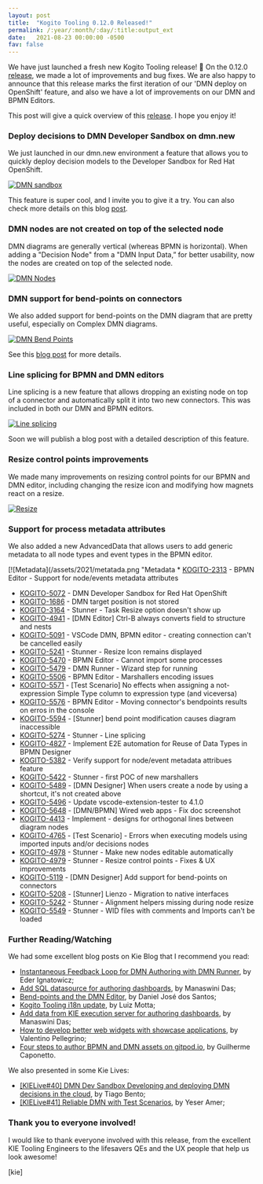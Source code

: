 ```yaml
---
layout: post
title:  "Kogito Tooling 0.12.0 Released!"
permalink: /:year/:month/:day/:title:output_ext
date:   2021-08-23 00:00:00 -0500
fav: false
---
```



We have just launched a fresh new Kogito Tooling release! 🎉 On the 0.12.0 [release](https://github.com/kiegroup/kogito-tooling/releases/tag/0.12.0), we made a lot of improvements and bug fixes. We are also happy to announce that this release marks the first iteration of our 'DMN deploy on OpenShift' feature, and also we have a lot of improvements on our DMN and BPMN Editors.

This post will give a quick overview of this [release](https://github.com/kiegroup/kogito-tooling/releases/tag/0.12.0). I hope you enjoy it!

### Deploy decisions to DMN Developer Sandbox on dmn.new

We just launched in our dmn.new environment a feature that allows you to quickly deploy decision models to the Developer Sandbox for Red Hat OpenShift.

[![DMN sandbox](/assets/2021/dmn-sandbox1.gif "DMN Runner")](/assets/2021/dmn-sandbox1.gif)

This feature is super cool, and I invite you to give it a try. You can also check more details on this blog [post](https://blog.kie.org/2021/08/deploy-decisions-to-dmn-developer-sandbox.html).

### DMN nodes are not created on top of the selected node

DMN diagrams are generally vertical (whereas BPMN is horizontal). When adding a "Decision Node" from a "DMN Input Data,” for better usability, now the nodes are created on top of the selected node.

[![DMN Nodes](/assets/2021/dmn-nodes.gif "DMN Nodes")](/assets/2021/dmn-nodes.gif)

### DMN support for bend-points on connectors

We also added support for bend-points on the DMN diagram that are pretty useful, especially on Complex DMN diagrams.

[![DMN Bend Points](/assets/2021/dmn-bendpoints.gif "DMN Bend Points")](/assets/2021/dmn-bendpoints.gif)

See this [blog post](https://blog.kie.org/2021/07/bend-points-and-the-dmn-editor.html) for more details.

### Line splicing for BPMN and DMN editors

Line splicing is a new feature that allows dropping an existing node on top of a connector and automatically split it into two new connectors. This was included in both our DMN and BPMN editors.

[![Line splicing](/assets/2021/LineSplicing_Valid.gif "Line splicing")](/assets/2021/LineSplicing_Valid.gif)

Soon we will publish a blog post with a detailed description of this feature.

### Resize control points improvements

We made many improvements on resizing control points for our BPMN and DMN editor, including changing the resize icon and modifying how magnets react on a resize.

[![Resize](/assets/2021/resize.gif "Resize")](/assets/2021/resize.gif)

### Support for process metadata attributes

We also added a new AdvancedData that allows users to add generic metadata to all node types and event types in the BPMN editor. 

[![Metadata](/assets/2021/metatada.png "Metadata * [KOGITO-2313](https://issues.redhat.com/browse/KOGITO-4136)  - BPMN Editor - Support for node/events metadata attributes
* [KOGITO-5072](https://issues.redhat.com/browse/KOGITO-5072)  - DMN Developer Sandbox for Red Hat OpenShift
* [KOGITO-1686](https://issues.redhat.com/browse/KOGITO-1686) - DMN target position is not stored
* [KOGITO-3164](https://issues.redhat.com/browse/KOGITO-3164) - Stunner - Task Resize option doesn't show up
* [KOGITO-4941](https://issues.redhat.com/browse/KOGITO-4941) - [DMN Editor] Ctrl-B always converts field to structure and nests
* [KOGITO-5091](https://issues.redhat.com/browse/KOGITO-5091) - VSCode DMN, BPMN editor - creating connection can't be cancelled easily
* [KOGITO-5241](https://issues.redhat.com/browse/KOGITO-5241) - Stunner - Resize Icon remains displayed
* [KOGITO-5470](https://issues.redhat.com/browse/KOGITO-5470) - BPMN Editor - Cannot import some processes
* [KOGITO-5479](https://issues.redhat.com/browse/KOGITO-5479) - DMN Runner - Wizard step for running
* [KOGITO-5506](https://issues.redhat.com/browse/KOGITO-5506) - BPMN Editor - Marshallers encoding issues
* [KOGITO-5571](https://issues.redhat.com/browse/KOGITO-5571) - [Test Scenario] No effects when assigning a not-expression Simple Type column to expression type (and viceversa)
* [KOGITO-5576](https://issues.redhat.com/browse/KOGITO-5576) - BPMN Editor - Moving connector's bendpoints results on erros in the console
* [KOGITO-5594](https://issues.redhat.com/browse/KOGITO-5594) - [Stunner] bend point modification causes diagram inaccessible
* [KOGITO-5274](https://issues.redhat.com/browse/KOGITO-5274) - Stunner - Line splicing
* [KOGITO-4827](https://issues.redhat.com/browse/KOGITO-4827) - Implement E2E automation for Reuse of Data Types in BPMN Designer
* [KOGITO-5382](https://issues.redhat.com/browse/KOGITO-5382) - Verify support for node/event metadata attribues feature
* [KOGITO-5422](https://issues.redhat.com/browse/KOGITO-5422) - Stunner - first POC of new marshallers
* [KOGITO-5489](https://issues.redhat.com/browse/KOGITO-5489) - [DMN Designer] When users create a node by using a shortcut, it's not created above
* [KOGITO-5496](https://issues.redhat.com/browse/KOGITO-5496) - Update vscode-extension-tester to 4.1.0
* [KOGITO-5648](https://issues.redhat.com/browse/KOGITO-5648) - [DMN/BPMN] Wired web apps - Fix doc screenshot
* [KOGITO-4413](https://issues.redhat.com/browse/KOGITO-4413) - Implement - designs for orthogonal lines between diagram nodes
* [KOGITO-4765](https://issues.redhat.com/browse/KOGITO-4765) - [Test Scenario] - Errors when executing models using imported inputs and/or decisions nodes
* [KOGITO-4978](https://issues.redhat.com/browse/KOGITO-4978) - Stunner - Make new nodes editable automatically
* [KOGITO-4979](https://issues.redhat.com/browse/KOGITO-4979) - Stunner - Resize control points - Fixes & UX improvements
* [KOGITO-5119](https://issues.redhat.com/browse/KOGITO-5119) - [DMN Designer] Add support for bend-points on connectors
* [KOGITO-5208](https://issues.redhat.com/browse/KOGITO-5208) - [Stunner] Lienzo - Migration to native interfaces
* [KOGITO-5242](https://issues.redhat.com/browse/KOGITO-5242) - Stunner - Alignment helpers missing during node resize
* [KOGITO-5549](https://issues.redhat.com/browse/KOGITO-5549) - Stunner - WID files with comments and Imports can't be loaded


### Further Reading/Watching

We had some excellent blog posts on Kie Blog that I recommend you read:

* [Instantaneous Feedback Loop for DMN Authoring with DMN Runner](https://blog.kie.org/2021/07/instantaneous-feedback-loop-for-dmn-authoring-with-dmn-runner.html), by Eder Ignatowicz;
* [Add SQL datasource for authoring dashboards](https://blog.kie.org/2021/07/add-sql-datasource-for-authoring-dashboards.html), by Manaswini Das; 
* [Bend-points and the DMN Editor](https://blog.kie.org/2021/07/bend-points-and-the-dmn-editor.html), by Daniel José dos Santos; 
* [Kogito Tooling i18n update](https://blog.kie.org/2021/07/kogito-tooling-i18n-update.html), by Luiz Motta; 
* [Add data from KIE execution server for authoring dashboards](https://blog.kie.org/2021/08/add-data-from-kie-execution-server-for-authoring-dashboards.html), by Manaswini Das; 
* [How to develop better web widgets with showcase applications](https://blog.kie.org/2021/08/how-develop-better-widgets-with-showcase-appl.html), by Valentino Pellegrino; 
* [Four steps to author BPMN and DMN assets on gitpod.io](https://blog.kie.org/2021/08/four-steps-to-author-bpmn-and-dmn-assets-on-gitpod-io.html), by Guilherme Caponetto.

We also presented in some Kie Lives:

* [[KIELive#40] DMN Dev Sandbox Developing and deploying DMN decisions in the cloud](https://www.youtube.com/watch?v=2zY85TXFNuw&t=2s&ab_channel=KIE), by Tiago Bento;
* [[KIELive#41] Reliable DMN with Test Scenarios](https://www.youtube.com/watch?v=-kWR1_n8RoI&ab_channel=KIE), by Yeser Amer;

### Thank you to everyone involved!

I would like to thank everyone involved with this release, from the excellent KIE Tooling Engineers to the lifesavers QEs and the UX people that help us look awesome!


[kie]
